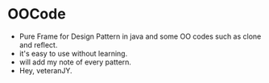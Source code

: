 # OOCode
- Pure Frame for Design Pattern in java and some OO codes such as clone and reflect.
- it's easy to use without learning.
- will add my note of every pattern.
- Hey, veteranJY.
